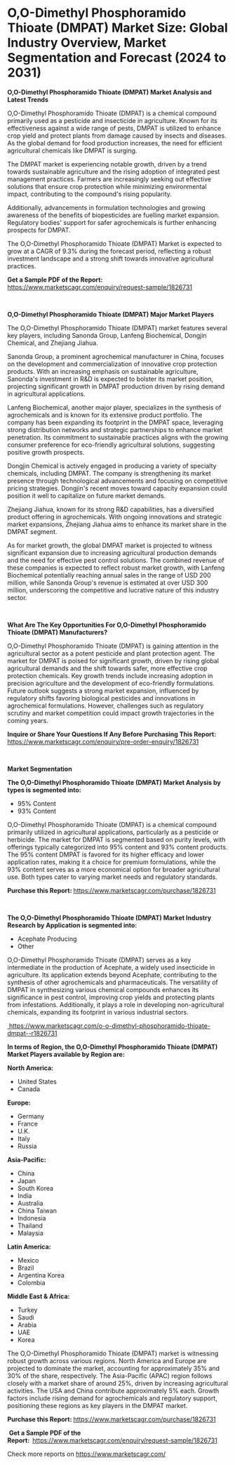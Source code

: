 <p><h1>O,O-Dimethyl Phosphoramido Thioate (DMPAT) Market Size: Global Industry Overview, Market Segmentation and Forecast (2024 to 2031)</h1></p><p><strong>O,O-Dimethyl Phosphoramido Thioate (DMPAT) Market Analysis and Latest Trends</strong></p>
<p><p>O,O-Dimethyl Phosphoramido Thioate (DMPAT) is a chemical compound primarily used as a pesticide and insecticide in agriculture. Known for its effectiveness against a wide range of pests, DMPAT is utilized to enhance crop yield and protect plants from damage caused by insects and diseases. As the global demand for food production increases, the need for efficient agricultural chemicals like DMPAT is surging.</p><p>The DMPAT market is experiencing notable growth, driven by a trend towards sustainable agriculture and the rising adoption of integrated pest management practices. Farmers are increasingly seeking out effective solutions that ensure crop protection while minimizing environmental impact, contributing to the compound's rising popularity. </p><p>Additionally, advancements in formulation technologies and growing awareness of the benefits of biopesticides are fuelling market expansion. Regulatory bodies' support for safer agrochemicals is further enhancing prospects for DMPAT. </p><p>The O,O-Dimethyl Phosphoramido Thioate (DMPAT) Market is expected to grow at a CAGR of 9.3% during the forecast period, reflecting a robust investment landscape and a strong shift towards innovative agricultural practices.</p></p>
<p><strong>Get a Sample PDF of the Report:&nbsp;</strong> <a href="https://www.marketscagr.com/enquiry/request-sample/1826731?utm_campaign=1895&utm_medium=2&utm_source=Github&utm_content=ia&utm_term=30122024&utm_id=oo-dimethyl-phosphoramido-thioate-dmpat">https://www.marketscagr.com/enquiry/request-sample/1826731</a></p>
<p>&nbsp;</p>
<p><strong>O,O-Dimethyl Phosphoramido Thioate (DMPAT) Major Market Players</strong></p>
<p><p>The O,O-Dimethyl Phosphoramido Thioate (DMPAT) market features several key players, including Sanonda Group, Lanfeng Biochemical, Dongjin Chemical, and Zhejiang Jiahua. </p><p>Sanonda Group, a prominent agrochemical manufacturer in China, focuses on the development and commercialization of innovative crop protection products. With an increasing emphasis on sustainable agriculture, Sanonda's investment in R&D is expected to bolster its market position, projecting significant growth in DMPAT production driven by rising demand in agricultural applications.</p><p>Lanfeng Biochemical, another major player, specializes in the synthesis of agrochemicals and is known for its extensive product portfolio. The company has been expanding its footprint in the DMPAT space, leveraging strong distribution networks and strategic partnerships to enhance market penetration. Its commitment to sustainable practices aligns with the growing consumer preference for eco-friendly agricultural solutions, suggesting positive growth prospects.</p><p>Dongjin Chemical is actively engaged in producing a variety of specialty chemicals, including DMPAT. The company is strengthening its market presence through technological advancements and focusing on competitive pricing strategies. Dongjin's recent moves toward capacity expansion could position it well to capitalize on future market demands.</p><p>Zhejiang Jiahua, known for its strong R&D capabilities, has a diversified product offering in agrochemicals. With ongoing innovations and strategic market expansions, Zhejiang Jiahua aims to enhance its market share in the DMPAT segment.</p><p>As for market growth, the global DMPAT market is projected to witness significant expansion due to increasing agricultural production demands and the need for effective pest control solutions. The combined revenue of these companies is expected to reflect robust market growth, with Lanfeng Biochemical potentially reaching annual sales in the range of USD 200 million, while Sanonda Group's revenue is estimated at over USD 300 million, underscoring the competitive and lucrative nature of this industry sector.</p></p>
<p>&nbsp;</p>
<p><strong>What Are The Key Opportunities For O,O-Dimethyl Phosphoramido Thioate (DMPAT) Manufacturers?</strong></p>
<p><p>O,O-Dimethyl Phosphoramido Thioate (DMPAT) is gaining attention in the agricultural sector as a potent pesticide and plant protection agent. The market for DMPAT is poised for significant growth, driven by rising global agricultural demands and the shift towards safer, more effective crop protection chemicals. Key growth trends include increasing adoption in precision agriculture and the development of eco-friendly formulations. Future outlook suggests a strong market expansion, influenced by regulatory shifts favoring biological pesticides and innovations in agrochemical formulations. However, challenges such as regulatory scrutiny and market competition could impact growth trajectories in the coming years.</p></p>
<p><strong>Inquire or Share Your Questions If Any Before Purchasing This Report:</strong> <a href="https://www.marketscagr.com/enquiry/pre-order-enquiry/1826731?utm_campaign=1895&utm_medium=2&utm_source=Github&utm_content=ia&utm_term=30122024&utm_id=oo-dimethyl-phosphoramido-thioate-dmpat">https://www.marketscagr.com/enquiry/pre-order-enquiry/1826731</a></p>
<p>&nbsp;</p>
<p><strong>Market Segmentation</strong></p>
<p><strong>The O,O-Dimethyl Phosphoramido Thioate (DMPAT) Market Analysis by types is segmented into:</strong></p>
<p><ul><li>95% Content</li><li>93% Content</li></ul></p>
<p><p>O,O-Dimethyl Phosphoramido Thioate (DMPAT) is a chemical compound primarily utilized in agricultural applications, particularly as a pesticide or herbicide. The market for DMPAT is segmented based on purity levels, with offerings typically categorized into 95% content and 93% content products. The 95% content DMPAT is favored for its higher efficacy and lower application rates, making it a choice for premium formulations, while the 93% content serves as a more economical option for broader agricultural use. Both types cater to varying market needs and regulatory standards.</p></p>
<p><strong>Purchase this Report:&nbsp;</strong><a href="https://www.marketscagr.com/purchase/1826731?utm_campaign=1895&utm_medium=2&utm_source=Github&utm_content=ia&utm_term=30122024&utm_id=oo-dimethyl-phosphoramido-thioate-dmpat">https://www.marketscagr.com/purchase/1826731</a></p>
<p>&nbsp;</p>
<p><strong>The O,O-Dimethyl Phosphoramido Thioate (DMPAT) Market Industry Research by Application is segmented into:</strong></p>
<p><ul><li>Acephate Producing</li><li>Other</li></ul></p>
<p><p>O,O-Dimethyl Phosphoramido Thioate (DMPAT) serves as a key intermediate in the production of Acephate, a widely used insecticide in agriculture. Its application extends beyond Acephate, contributing to the synthesis of other agrochemicals and pharmaceuticals. The versatility of DMPAT in synthesizing various chemical compounds enhances its significance in pest control, improving crop yields and protecting plants from infestations. Additionally, it plays a role in developing non-agricultural chemicals, expanding its footprint in various industrial sectors.</p></p>
<p><a href="https://www.marketscagr.com/o-o-dimethyl-phosphoramido-thioate-dmpat--r1826731?utm_campaign=1895&utm_medium=2&utm_source=Github&utm_content=ia&utm_term=30122024&utm_id=oo-dimethyl-phosphoramido-thioate-dmpat">&nbsp;https://www.marketscagr.com/o-o-dimethyl-phosphoramido-thioate-dmpat--r1826731</a></p>
<p><strong>In terms of Region, the O,O-Dimethyl Phosphoramido Thioate (DMPAT) Market Players available by Region are:</strong></p>
<p>
    <p> <strong> North America: </strong>
        <ul>
            <li>United States</li>
            <li>Canada</li>
        </ul>
        </p> 
    <p> <strong> Europe: </strong>
        <ul>
            <li>Germany</li>
            <li>France</li>
            <li>U.K.</li>
            <li>Italy</li>
            <li>Russia</li>
        </ul>
        </p> 
    <p> <strong> Asia-Pacific: </strong>
        <ul>
            <li>China</li>
            <li>Japan</li>
            <li>South Korea</li>
            <li>India</li>
            <li>Australia</li>
            <li>China Taiwan</li>
            <li>Indonesia</li>
            <li>Thailand</li>
            <li>Malaysia</li>
        </ul>
        </p> 
    <p> <strong> Latin America: </strong>
        <ul>
            <li>Mexico</li>
            <li>Brazil</li>
            <li>Argentina Korea</li>
            <li>Colombia</li>
        </ul>
        </p> 
    <p> <strong> Middle East & Africa: </strong>
        <ul>
            <li>Turkey</li>
            <li>Saudi</li>
            <li>Arabia</li>
            <li>UAE</li>
            <li>Korea</li>
        </ul>
    </p>
    </p>
<p><p>The O,O-Dimethyl Phosphoramido Thioate (DMPAT) market is witnessing robust growth across various regions. North America and Europe are projected to dominate the market, accounting for approximately 35% and 30% of the share, respectively. The Asia-Pacific (APAC) region follows closely with a market share of around 25%, driven by increasing agricultural activities. The USA and China contribute approximately 5% each. Growth factors include rising demand for agrochemicals and regulatory support, positioning these regions as key players in the DMPAT market.</p></p>
<p><strong>Purchase this Report: </strong><a href="https://www.marketscagr.com/purchase/1826731?utm_campaign=1895&utm_medium=2&utm_source=Github&utm_content=ia&utm_term=30122024&utm_id=oo-dimethyl-phosphoramido-thioate-dmpat">https://www.marketscagr.com/purchase/1826731</a></p>
<p>&nbsp;<strong>Get a Sample PDF of the Report:&nbsp;&nbsp;</strong><a href="https://www.marketscagr.com/enquiry/request-sample/1826731?utm_campaign=1895&utm_medium=2&utm_source=Github&utm_content=ia&utm_term=30122024&utm_id=oo-dimethyl-phosphoramido-thioate-dmpat">https://www.marketscagr.com/enquiry/request-sample/1826731</a></p>
<p><strong></strong></p>
<p>Check more reports on <a href="https://www.marketscagr.com/?utm_campaign=1895&utm_medium=2&utm_source=Github&utm_content=ia&utm_term=30122024&utm_id=oo-dimethyl-phosphoramido-thioate-dmpat">https://www.marketscagr.com/</a></p>